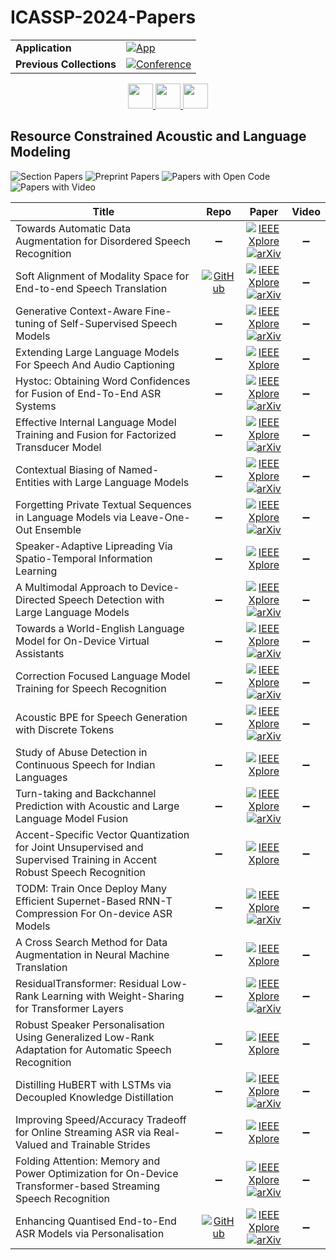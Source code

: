 # ICASSP-2024-Papers

<table>
    <tr>
        <td><strong>Application</strong></td>
        <td>
            <a href="https://huggingface.co/spaces/DmitryRyumin/NewEraAI-Papers" style="float:left;">
                <img src="https://img.shields.io/badge/🤗-NewEraAI--Papers-FFD21F.svg" alt="App" />
            </a>
        </td>
    </tr>
    <tr>
        <td><strong>Previous Collections</strong></td>
        <td>
            <a href="https://github.com/DmitryRyumin/ICASSP-2023-24-Papers/blob/main/README_2023.md">
                <img src="http://img.shields.io/badge/ICASSP-2023-0073AE.svg" alt="Conference">
            </a>
        </td>
    </tr>
</table>

<div align="center">
    <a href="https://github.com/DmitryRyumin/ICASSP-2023-24-Papers/blob/main/sections/2024/main/SLP-P7.md">
        <img src="https://cdn.jsdelivr.net/gh/DmitryRyumin/NewEraAI-Papers@main/images/left.svg" width="40" alt="" />
    </a>
    <a href="https://github.com/DmitryRyumin/ICASSP-2023-24-Papers/">
        <img src="https://cdn.jsdelivr.net/gh/DmitryRyumin/NewEraAI-Papers@main/images/home.svg" width="40" alt="" />
    </a>
    <a href="https://github.com/DmitryRyumin/ICASSP-2023-24-Papers/blob/main/sections/2024/main/AASP-P7.md">
        <img src="https://cdn.jsdelivr.net/gh/DmitryRyumin/NewEraAI-Papers@main/images/right.svg" width="40" alt="" />
    </a>
</div>

## Resource Constrained Acoustic and Language Modeling

![Section Papers](https://img.shields.io/badge/Section%20Papers-24-42BA16) ![Preprint Papers](https://img.shields.io/badge/Preprint%20Papers-17-b31b1b) ![Papers with Open Code](https://img.shields.io/badge/Papers%20with%20Open%20Code-2-1D7FBF) ![Papers with Video](https://img.shields.io/badge/Papers%20with%20Video-0-FF0000)

| **Title** | **Repo** | **Paper** | **Video** |
|-----------|:--------:|:---------:|:---------:|
| Towards Automatic Data Augmentation for Disordered Speech Recognition | :heavy_minus_sign: | [![IEEE Xplore](https://img.shields.io/badge/IEEE-10447627-E4A42C.svg)](https://ieeexplore.ieee.org/document/10447627) <br/> [![arXiv](https://img.shields.io/badge/arXiv-2312.08641-b31b1b.svg)](https://arxiv.org/abs/2312.08641) | :heavy_minus_sign: |
| Soft Alignment of Modality Space for End-to-end Speech Translation | [![GitHub](https://img.shields.io/github/stars/MuKai2000/S-Align?style=flat)](https://github.com/MuKai2000/S-Align) | [![IEEE Xplore](https://img.shields.io/badge/IEEE-10447494-E4A42C.svg)](https://ieeexplore.ieee.org/document/10447494) <br/> [![arXiv](https://img.shields.io/badge/arXiv-2312.10952-b31b1b.svg)](https://arxiv.org/abs/2312.10952) | :heavy_minus_sign: |
| Generative Context-Aware Fine-tuning of Self-Supervised Speech Models | :heavy_minus_sign: | [![IEEE Xplore](https://img.shields.io/badge/IEEE-10446893-E4A42C.svg)](https://ieeexplore.ieee.org/document/10446893) <br/> [![arXiv](https://img.shields.io/badge/arXiv-2312.09895-b31b1b.svg)](https://arxiv.org/abs/2312.09895) | :heavy_minus_sign: |
| Extending Large Language Models For Speech And Audio Captioning | :heavy_minus_sign: | [![IEEE Xplore](https://img.shields.io/badge/IEEE-10446343-E4A42C.svg)](https://ieeexplore.ieee.org/document/10446343) | :heavy_minus_sign: |
| Hystoc: Obtaining Word Confidences for Fusion of End-To-End ASR Systems | :heavy_minus_sign: | [![IEEE Xplore](https://img.shields.io/badge/IEEE-10446739-E4A42C.svg)](https://ieeexplore.ieee.org/document/10446739) <br/> [![arXiv](https://img.shields.io/badge/arXiv-2305.12579-b31b1b.svg)](https://arxiv.org/abs/2305.12579) | :heavy_minus_sign: |
| Effective Internal Language Model Training and Fusion for Factorized Transducer Model | :heavy_minus_sign: | [![IEEE Xplore](https://img.shields.io/badge/IEEE-10446240-E4A42C.svg)](https://ieeexplore.ieee.org/document/10446240) <br/> [![arXiv](https://img.shields.io/badge/arXiv-2404.01716-b31b1b.svg)](https://arxiv.org/abs/2404.01716) | :heavy_minus_sign: |
| Contextual Biasing of Named-Entities with Large Language Models | :heavy_minus_sign: | [![IEEE Xplore](https://img.shields.io/badge/IEEE-10445918-E4A42C.svg)](https://ieeexplore.ieee.org/document/10445918) <br/> [![arXiv](https://img.shields.io/badge/arXiv-2309.00723-b31b1b.svg)](https://arxiv.org/abs/2309.00723) | :heavy_minus_sign: |
| Forgetting Private Textual Sequences in Language Models via Leave-One-Out Ensemble | :heavy_minus_sign: | [![IEEE Xplore](https://img.shields.io/badge/IEEE-10446299-E4A42C.svg)](https://ieeexplore.ieee.org/document/10446299) <br/> [![arXiv](https://img.shields.io/badge/arXiv-2309.16082-b31b1b.svg)](https://arxiv.org/abs/2309.16082) | :heavy_minus_sign: |
| Speaker-Adaptive Lipreading Via Spatio-Temporal Information Learning | :heavy_minus_sign: | [![IEEE Xplore](https://img.shields.io/badge/IEEE-10447378-E4A42C.svg)](https://ieeexplore.ieee.org/document/10447378) | :heavy_minus_sign: |
| A Multimodal Approach to Device-Directed Speech Detection with Large Language Models | :heavy_minus_sign: | [![IEEE Xplore](https://img.shields.io/badge/IEEE-10446224-E4A42C.svg)](https://ieeexplore.ieee.org/document/10446224) <br/> [![arXiv](https://img.shields.io/badge/arXiv-2403.14438-b31b1b.svg)](https://arxiv.org/abs/2403.14438) | :heavy_minus_sign: |
| Towards a World-English Language Model for On-Device Virtual Assistants | :heavy_minus_sign: | [![IEEE Xplore](https://img.shields.io/badge/IEEE-10448018-E4A42C.svg)](https://ieeexplore.ieee.org/document/10448018) <br/> [![arXiv](https://img.shields.io/badge/arXiv-2403.18783-b31b1b.svg)](https://arxiv.org/abs/2403.18783) | :heavy_minus_sign: |
| Correction Focused Language Model Training for Speech Recognition | :heavy_minus_sign: | [![IEEE Xplore](https://img.shields.io/badge/IEEE-10447802-E4A42C.svg)](https://ieeexplore.ieee.org/document/10447802) <br/> [![arXiv](https://img.shields.io/badge/arXiv-2310.11003-b31b1b.svg)](https://arxiv.org/abs/2310.11003) | :heavy_minus_sign: |
| Acoustic BPE for Speech Generation with Discrete Tokens | :heavy_minus_sign: | [![IEEE Xplore](https://img.shields.io/badge/IEEE-10446063-E4A42C.svg)](https://ieeexplore.ieee.org/document/10446063) <br/> [![arXiv](https://img.shields.io/badge/arXiv-2310.14580-b31b1b.svg)](https://arxiv.org/abs/2310.14580) | :heavy_minus_sign: |
| Study of Abuse Detection in Continuous Speech for Indian Languages | :heavy_minus_sign: | [![IEEE Xplore](https://img.shields.io/badge/IEEE-10447259-E4A42C.svg)](https://ieeexplore.ieee.org/document/10447259) | :heavy_minus_sign: |
| Turn-taking and Backchannel Prediction with Acoustic and Large Language Model Fusion | :heavy_minus_sign: | [![IEEE Xplore](https://img.shields.io/badge/IEEE-10447196-E4A42C.svg)](https://ieeexplore.ieee.org/document/10447196) <br/> [![arXiv](https://img.shields.io/badge/arXiv-2401.14717-b31b1b.svg)](https://arxiv.org/abs/2401.14717) | :heavy_minus_sign: |
| Accent-Specific Vector Quantization for Joint Unsupervised and Supervised Training in Accent Robust Speech Recognition | :heavy_minus_sign: | [![IEEE Xplore](https://img.shields.io/badge/IEEE-10446365-E4A42C.svg)](https://ieeexplore.ieee.org/document/10446365) | :heavy_minus_sign: |
| TODM: Train Once Deploy Many Efficient Supernet-Based RNN-T Compression For On-device ASR Models | :heavy_minus_sign: | [![IEEE Xplore](https://img.shields.io/badge/IEEE-10448025-E4A42C.svg)](https://ieeexplore.ieee.org/document/10448025) <br/> [![arXiv](https://img.shields.io/badge/arXiv-2309.01947-b31b1b.svg)](https://arxiv.org/abs/2309.01947) | :heavy_minus_sign: |
| A Cross Search Method for Data Augmentation in Neural Machine Translation | :heavy_minus_sign: | [![IEEE Xplore](https://img.shields.io/badge/IEEE-10447171-E4A42C.svg)](https://ieeexplore.ieee.org/document/10447171) | :heavy_minus_sign: |
| ResidualTransformer: Residual Low-Rank Learning with Weight-Sharing for Transformer Layers | :heavy_minus_sign: | [![IEEE Xplore](https://img.shields.io/badge/IEEE-10446321-E4A42C.svg)](https://ieeexplore.ieee.org/document/10446321) <br/> [![arXiv](https://img.shields.io/badge/arXiv-2310.02489-b31b1b.svg)](https://arxiv.org/abs/2310.02489) | :heavy_minus_sign: |
| Robust Speaker Personalisation Using Generalized Low-Rank Adaptation for Automatic Speech Recognition | :heavy_minus_sign: | [![IEEE Xplore](https://img.shields.io/badge/IEEE-10446630-E4A42C.svg)](https://ieeexplore.ieee.org/document/10446630) | :heavy_minus_sign: |
| Distilling HuBERT with LSTMs via Decoupled Knowledge Distillation | :heavy_minus_sign: | [![IEEE Xplore](https://img.shields.io/badge/IEEE-10446456-E4A42C.svg)](https://ieeexplore.ieee.org/document/10446456) <br/> [![arXiv](https://img.shields.io/badge/arXiv-2309.09920-b31b1b.svg)](https://arxiv.org/abs/2309.09920) | :heavy_minus_sign: |
| Improving Speed/Accuracy Tradeoff for Online Streaming ASR via Real-Valued and Trainable Strides | :heavy_minus_sign: | [![IEEE Xplore](https://img.shields.io/badge/IEEE-10446584-E4A42C.svg)](https://ieeexplore.ieee.org/document/10446584) | :heavy_minus_sign: |
| Folding Attention: Memory and Power Optimization for On-Device Transformer-based Streaming Speech Recognition | :heavy_minus_sign: | [![IEEE Xplore](https://img.shields.io/badge/IEEE-10447827-E4A42C.svg)](https://ieeexplore.ieee.org/document/10447827) <br/> [![arXiv](https://img.shields.io/badge/arXiv-2309.07988-b31b1b.svg)](https://arxiv.org/abs/2309.07988) | :heavy_minus_sign: |
| Enhancing Quantised End-to-End ASR Models via Personalisation | [![GitHub](https://img.shields.io/github/stars/qmgzhao/PQM?style=flat)](https://github.com/qmgzhao/PQM) | [![IEEE Xplore](https://img.shields.io/badge/IEEE-10448012-E4A42C.svg)](https://ieeexplore.ieee.org/document/10448012) <br/> [![arXiv](https://img.shields.io/badge/arXiv-2309.09136-b31b1b.svg)](https://arxiv.org/abs/2309.09136) | :heavy_minus_sign: |